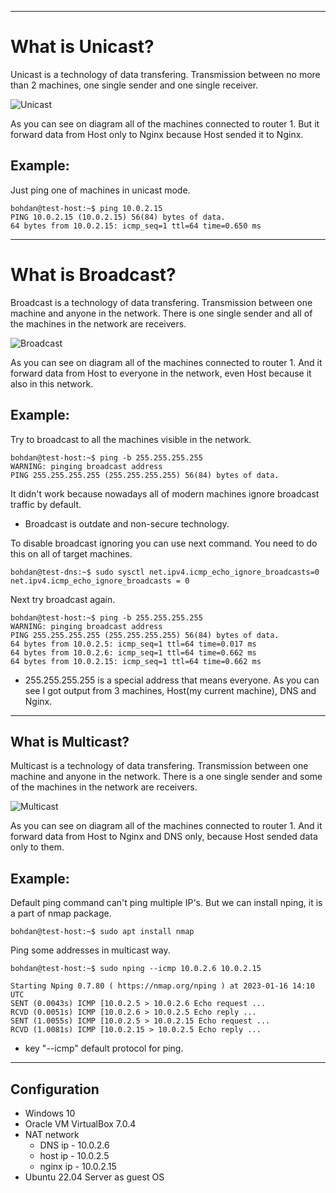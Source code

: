 
***
# What is Unicast?

Unicast is a technology of data transfering. Transmission between no more than 2 machines, one single sender and one single receiver.

![Unicast](https://github.com/qqwerty222/obsidian/blob/main/Anycast/Unicast.png)

As you can see on diagram all of the machines connected to router 1. But it forward data from Host only to Nginx because Host sended it to Nginx.

## Example:
Just ping one of machines in unicast mode.
```
bohdan@test-host:~$ ping 10.0.2.15
PING 10.0.2.15 (10.0.2.15) 56(84) bytes of data.
64 bytes from 10.0.2.15: icmp_seq=1 ttl=64 time=0.650 ms
```

---
# What is Broadcast?

Broadcast is a technology of data transfering. Transmission between one machine and anyone in the network. There is one single sender and all of the machines in the network are receivers.

![Broadcast](https://github.com/qqwerty222/obsidian/blob/main/Anycast/Broadcast.png)

As you can see on diagram all of the machines connected to router 1. And it forward data from Host to everyone in the network, even Host because it also in this network.

## Example:
Try to broadcast to all the machines visible in the network.
```
bohdan@test-host:~$ ping -b 255.255.255.255
WARNING: pinging broadcast address
PING 255.255.255.255 (255.255.255.255) 56(84) bytes of data.
```
It didn't work because nowadays all of modern machines ignore broadcast traffic by default.
- Broadcast is outdate and non-secure technology.

To disable broadcast ignoring you can use next command. You need to do this on all of target machines.
```
bohdan@test-dns:~$ sudo sysctl net.ipv4.icmp_echo_ignore_broadcasts=0
net.ipv4.icmp_echo_ignore_broadcasts = 0
```

Next try broadcast again.
```
bohdan@test-host:~$ ping -b 255.255.255.255
WARNING: pinging broadcast address
PING 255.255.255.255 (255.255.255.255) 56(84) bytes of data.
64 bytes from 10.0.2.5: icmp_seq=1 ttl=64 time=0.017 ms
64 bytes from 10.0.2.6: icmp_seq=1 ttl=64 time=0.662 ms
64 bytes from 10.0.2.15: icmp_seq=1 ttl=64 time=0.662 ms
```
- 255.255.255.255 is a special address that means everyone.
As you can see I got output from 3 machines, Host(my current machine), DNS and Nginx.

---
## What is Multicast?

Multicast is a technology of data transfering. Transmission between one machine and anyone in the network. There is a one single sender and some of the machines in the network are receivers.

![Multicast](https://github.com/qqwerty222/obsidian/blob/main/Anycast/Multicast.png)

As you can see on diagram all of the machines connected to router 1. And it forward data from Host to Nginx and DNS only, because Host sended data only to them.

## Example:
Default ping command can't ping multiple IP's. But we can install nping, it is a part of nmap package.
```
bohdan@test-host:~$ sudo apt install nmap
```

Ping some addresses in multicast way.
```
bohdan@test-host:~$ sudo nping --icmp 10.0.2.6 10.0.2.15

Starting Nping 0.7.80 ( https://nmap.org/nping ) at 2023-01-16 14:10 UTC
SENT (0.0043s) ICMP [10.0.2.5 > 10.0.2.6 Echo request ...
RCVD (0.0051s) ICMP [10.0.2.6 > 10.0.2.5 Echo reply ...
SENT (1.0055s) ICMP [10.0.2.5 > 10.0.2.15 Echo request ...
RCVD (1.0081s) ICMP [10.0.2.15 > 10.0.2.5 Echo reply ...
```
- key "--icmp" default protocol for ping.

***
## Configuration
- Windows 10
- Oracle VM VirtualBox 7.0.4
- NAT network
	- DNS ip    - 10.0.2.6
	- host ip   - 10.0.2.5
	- nginx ip - 10.0.2.15
- Ubuntu 22.04 Server as guest OS

